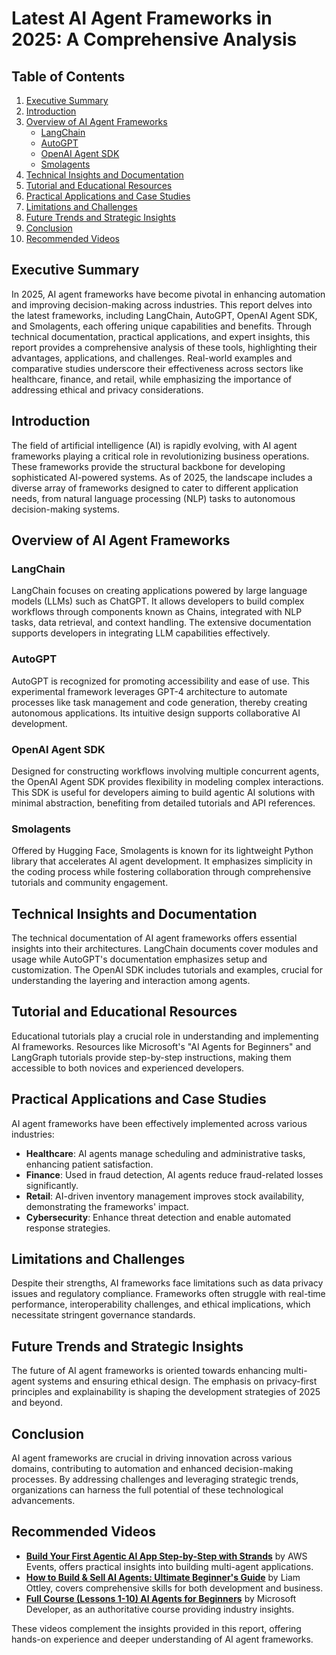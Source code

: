 # Latest AI Agent Frameworks in 2025: A Comprehensive Analysis

## Table of Contents
1. [Executive Summary](#executive-summary)
2. [Introduction](#introduction)
3. [Overview of AI Agent Frameworks](#overview-of-ai-agent-frameworks)
    - [LangChain](#langchain)
    - [AutoGPT](#autogpt)
    - [OpenAI Agent SDK](#openai-agent-sdk)
    - [Smolagents](#smolagents)
4. [Technical Insights and Documentation](#technical-insights-and-documentation)
5. [Tutorial and Educational Resources](#tutorial-and-educational-resources)
6. [Practical Applications and Case Studies](#practical-applications-and-case-studies)
7. [Limitations and Challenges](#limitations-and-challenges)
8. [Future Trends and Strategic Insights](#future-trends-and-strategic-insights)
9. [Conclusion](#conclusion)
10. [Recommended Videos](#recommended-videos)

## Executive Summary
In 2025, AI agent frameworks have become pivotal in enhancing automation and improving decision-making across industries. This report delves into the latest frameworks, including LangChain, AutoGPT, OpenAI Agent SDK, and Smolagents, each offering unique capabilities and benefits. Through technical documentation, practical applications, and expert insights, this report provides a comprehensive analysis of these tools, highlighting their advantages, applications, and challenges. Real-world examples and comparative studies underscore their effectiveness across sectors like healthcare, finance, and retail, while emphasizing the importance of addressing ethical and privacy considerations.

## Introduction
The field of artificial intelligence (AI) is rapidly evolving, with AI agent frameworks playing a critical role in revolutionizing business operations. These frameworks provide the structural backbone for developing sophisticated AI-powered systems. As of 2025, the landscape includes a diverse array of frameworks designed to cater to different application needs, from natural language processing (NLP) tasks to autonomous decision-making systems.

## Overview of AI Agent Frameworks
### LangChain
LangChain focuses on creating applications powered by large language models (LLMs) such as ChatGPT. It allows developers to build complex workflows through components known as Chains, integrated with NLP tasks, data retrieval, and context handling. The extensive documentation supports developers in integrating LLM capabilities effectively.

### AutoGPT
AutoGPT is recognized for promoting accessibility and ease of use. This experimental framework leverages GPT-4 architecture to automate processes like task management and code generation, thereby creating autonomous applications. Its intuitive design supports collaborative AI development.

### OpenAI Agent SDK
Designed for constructing workflows involving multiple concurrent agents, the OpenAI Agent SDK provides flexibility in modeling complex interactions. This SDK is useful for developers aiming to build agentic AI solutions with minimal abstraction, benefiting from detailed tutorials and API references.

### Smolagents
Offered by Hugging Face, Smolagents is known for its lightweight Python library that accelerates AI agent development. It emphasizes simplicity in the coding process while fostering collaboration through comprehensive tutorials and community engagement.

## Technical Insights and Documentation
The technical documentation of AI agent frameworks offers essential insights into their architectures. LangChain documents cover modules and usage while AutoGPT's documentation emphasizes setup and customization. The OpenAI SDK includes tutorials and examples, crucial for understanding the layering and interaction among agents.

## Tutorial and Educational Resources
Educational tutorials play a crucial role in understanding and implementing AI frameworks. Resources like Microsoft's "AI Agents for Beginners" and LangGraph tutorials provide step-by-step instructions, making them accessible to both novices and experienced developers.

## Practical Applications and Case Studies
AI agent frameworks have been effectively implemented across various industries:
- **Healthcare**: AI agents manage scheduling and administrative tasks, enhancing patient satisfaction.
- **Finance**: Used in fraud detection, AI agents reduce fraud-related losses significantly.
- **Retail**: AI-driven inventory management improves stock availability, demonstrating the frameworks' impact.
- **Cybersecurity**: Enhance threat detection and enable automated response strategies.

## Limitations and Challenges
Despite their strengths, AI frameworks face limitations such as data privacy issues and regulatory compliance. Frameworks often struggle with real-time performance, interoperability challenges, and ethical implications, which necessitate stringent governance standards.

## Future Trends and Strategic Insights
The future of AI agent frameworks is oriented towards enhancing multi-agent systems and ensuring ethical design. The emphasis on privacy-first principles and explainability is shaping the development strategies of 2025 and beyond.

## Conclusion
AI agent frameworks are crucial in driving innovation across various domains, contributing to automation and enhanced decision-making processes. By addressing challenges and leveraging strategic trends, organizations can harness the full potential of these technological advancements.

## Recommended Videos
- **[Build Your First Agentic AI App Step-by-Step with Strands](https://www.youtube.com/watch?v=aijS9fWB854&pp=0gcJCfwAo7VqN5tD)** by AWS Events, offers practical insights into building multi-agent applications.
- **[How to Build & Sell AI Agents: Ultimate Beginner's Guide](https://www.youtube.com/watch?v=w0H1-b044KY)** by Liam Ottley, covers comprehensive skills for both development and business.
- **[Full Course (Lessons 1-10) AI Agents for Beginners](https://www.youtube.com/watch?v=OhI005_aJkA)** by Microsoft Developer, as an authoritative course providing industry insights.

These videos complement the insights provided in this report, offering hands-on experience and deeper understanding of AI agent frameworks.